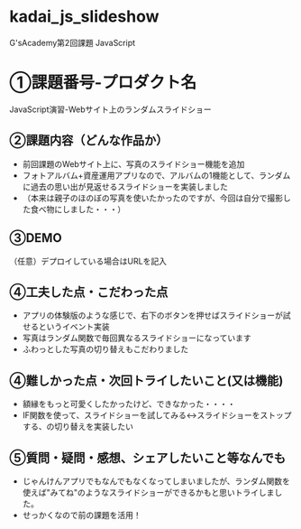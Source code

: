 # kadai_js_slideshow
G'sAcademy第2回課題 JavaScript

# ①課題番号-プロダクト名
JavaScript演習-Webサイト上のランダムスライドショー

## ②課題内容（どんな作品か）
- 前回課題のWebサイト上に、写真のスライドショー機能を追加
- フォトアルバム+資産運用アプリなので、アルバムの1機能として、ランダムに過去の思い出が見返せるスライドショーを実装しました
- （本来は親子のほのぼの写真を使いたかったのですが、今回は自分で撮影した食べ物にしました・・・）

## ③DEMO
（任意）デプロイしている場合はURLを記入

## ④工夫した点・こだわった点
- アプリの体験版のような感じで、右下のボタンを押せばスライドショーが試せるというイベント実装
- 写真はランダム関数で毎回異なるスライドショーになっています
- ふわっとした写真の切り替えもこだわりました

## ④難しかった点・次回トライしたいこと(又は機能)
- 額縁をもっと可愛くしたかったけど、できなかった・・・・
- IF関数を使って、スライドショーを試してみる↔︎スライドショーをストップする、の切り替えを実装したい

## ⑤質問・疑問・感想、シェアしたいこと等なんでも
- じゃんけんアプリでもなんでもなくなってしまいましたが、ランダム関数を使えば"みてね"のようなスライドショーができるかもと思いトライしました。
- せっかくなので前の課題を活用！
